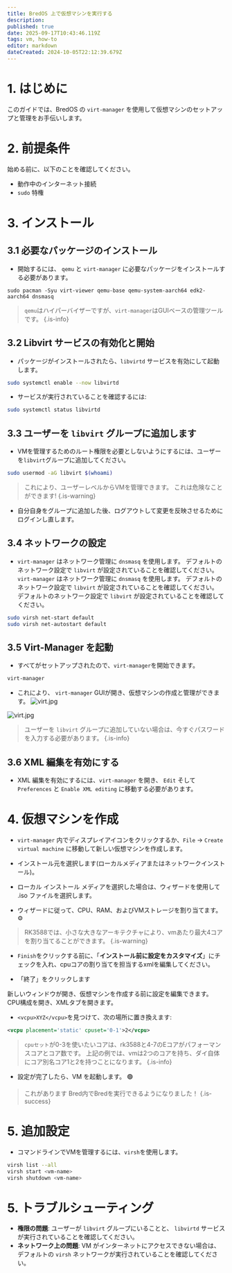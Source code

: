 ```yaml
---
title: BredOS 上で仮想マシンを実行する
description:
published: true
date: 2025-09-17T10:43:46.119Z
tags: vm, how-to
editor: markdown
dateCreated: 2024-10-05T22:12:39.679Z
---
```


# 1. はじめに

このガイドでは、BredOS の `virt-manager` を使用して仮想マシンのセットアップと管理をお手伝いします。

# 2. 前提条件

始める前に、以下のことを確認してください。

- 動作中のインターネット接続
- `sudo` 特権

# 3. インストール

## 3.1 必要なパッケージのインストール

- 開始するには、 `qemu` と `virt-manager` に必要なパッケージをインストールする必要があります。

```
sudo pacman -Syu virt-viewer qemu-base qemu-system-aarch64 edk2-aarch64 dnsmasq 
```

> `qemu`はハイパーバイザーですが、`virt-manager`はGUIベースの管理ツールです。
> {.is-info}

## 3.2 Libvirt サービスの有効化と開始

- パッケージがインストールされたら、`libvirtd` サービスを有効にして起動します。

```bash
sudo systemctl enable --now libvirtd
```

- サービスが実行されていることを確認するには:

```bash
sudo systemctl status libvirtd
```

## 3.3 ユーザーを `libvirt` グループに追加します

- VMを管理するためのルート権限を必要としないようにするには、ユーザーを`libvirt`グループに追加してください。

```bash
sudo usermod -aG libvirt $(whoami)
```

> これにより、ユーザーレベルからVMを管理できます。 これは危険なことができます!
> {.is-warning}

- 自分自身をグループに追加した後、ログアウトして変更を反映させるためにログインし直します。

## 3.4 ネットワークの設定

- `virt-manager` はネットワーク管理に `dnsmasq` を使用します。 デフォルトのネットワーク設定で `libvirt` が設定されていることを確認してください。 `virt-manager` はネットワーク管理に `dnsmasq` を使用します。 デフォルトのネットワーク設定で `libvirt` が設定されていることを確認してください。 デフォルトのネットワーク設定で `libvirt` が設定されていることを確認してください。

```bash
sudo virsh net-start default
sudo virsh net-autostart default
```

## 3.5 Virt-Manager を起動

- すべてがセットアップされたので、`virt-manager`を開始できます。

```bash
virt-manager
```

- これにより、 `virt-manager` GUIが開き、仮想マシンの作成と管理ができます。
  ![virt.jpg](/vms/virt.jpg)

![virt.jpg](/vms/virt.jpg)

> ユーザーを `libvirt` グループに追加していない場合は、今すぐパスワードを入力する必要があります。
> {.is-info}

## 3.6 XML 編集を有効にする

- XML 編集を有効にするには、`virt-manager` を開き、 `Edit` そして `Preferences` と `Enable XML editing` に移動する必要があります。

# 4. 仮想マシンを作成

- `virt-manager` 内でディスプレイアイコンをクリックするか、`File` -> `Create virtual machine` に移動して新しい仮想マシンを作成します。

- インストール元を選択します(ローカルメディアまたはネットワークインストール)。

- ローカル インストール メディアを選択した場合は、ウィザードを使用して .iso ファイルを選択します。

- ウィザードに従って、CPU、RAM、およびVMストレージを割り当てます。 ⚙️

> RK3588では、小さな大きなアーキテクチャにより、vmあたり最大4コアを割り当てることができます。
> {.is-warning}

- `Finish`をクリックする前に、「**インストール前に設定をカスタマイズ**」にチェックを入れ、cpuコアの割り当てを担当するxmlを編集してください。

- 「終了」をクリックします

新しいウィンドウが開き、仮想マシンを作成する前に設定を編集できます。 CPU構成を開き、XMLタブを開きます。

- `<vcpu>XYZ</vcpu>`を見つけて、次の場所に置き換えます:

```xml
<vcpu placement='static' cpuset='0-1'>2</vcpu>
```

> `cpuセット`が0-3を使いたいコアは、rk3588と4-7のEコアがパフォーマンスコアとコア数です。 上記の例では、vmは2つのコアを持ち、ダイ自体にコア別名コア1と2を持つことになります。
> {.is-info}

- 設定が完了したら、VM を起動します。 🟢

> これがあります Bred内でBredを実行できるようになりました！
> {.is-success}

# 5. 追加設定

- コマンドラインでVMを管理するには、`virsh`を使用します。

```bash
virsh list --all
virsh start <vm-name>
virsh shutdown <vm-name>
```

# 5. トラブルシューティング

- **権限の問題**: ユーザーが `libvirt` グループにいることと、 `libvirtd` サービスが実行されていることを確認してください。
- **ネットワーク上の問題**: VM がインターネットにアクセスできない場合は、デフォルトの `virsh` ネットワークが実行されていることを確認してください。

